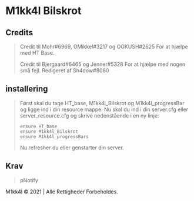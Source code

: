 # M1kk4l Bilskrot

## Credits
> Credit til Mohr#6969, OMikkel#3217 og OGKUSH#2625 For at hjælpe med HT Base. 
>
> Credit til Bjergaard#6465 og Jenner#5328 For at hjælpe med nogen små fejl.
> Redigeret af Sh4dow#8080

## installering
> Først skal du tage HT_base, M1kk4l_Bilskrot og M1kk4l_progressBar og ligge ind i din resource mappe.
> Nu skal du ind i din server.cfg eller server_resource.cfg og skrive nedenstående i en ny linje:
>```
>ensure HT_base
>ensure M1kk4l_Bilskrot
>ensure M1kk4l_progressBars
>```
>
>Nu refresher du eller genstarter din server.
>

## Krav
> pNotify

M1kk4l © 2021 | Alle Rettigheder Forbeholdes.
